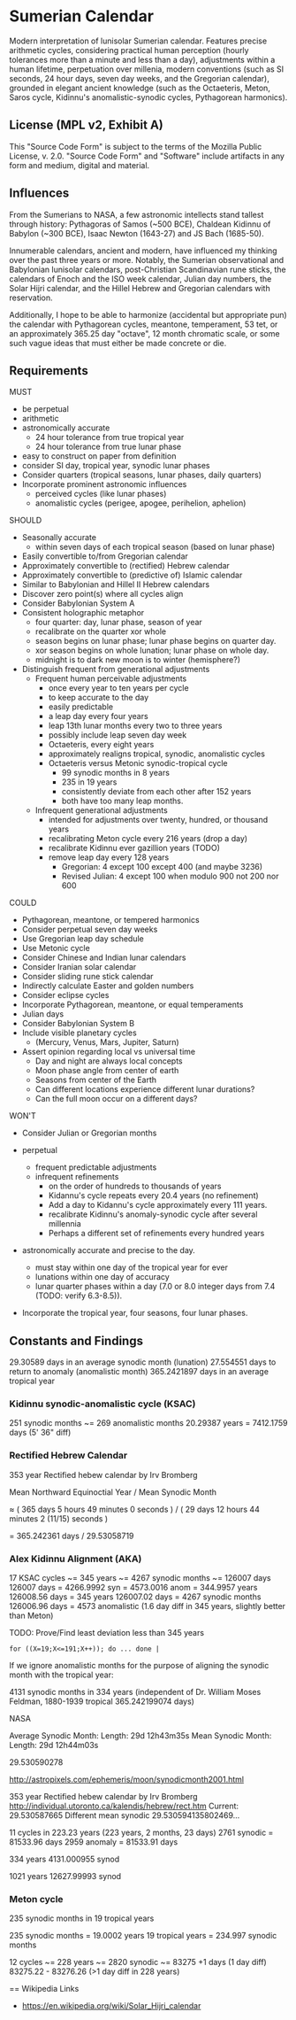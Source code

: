 # Sumerian Calendar

Modern interpretation of lunisolar Sumerian calendar.
Features precise arithmetic cycles,
considering practical human perception (hourly tolerances more than a minute and less than a day),
adjustments within a human lifetime, perpetuation over millenia,
modern conventions (such as SI seconds, 24 hour days, seven day weeks, and the Gregorian calendar),
grounded in elegant ancient knowledge (such as the Octaeteris, Meton, Saros cycle,
Kidinnu's anomalistic-synodic cycles, Pythagorean harmonics).

## License (MPL v2, Exhibit A)

This "Source Code Form" is subject to the terms of the Mozilla Public License, v. 2.0.
"Source Code Form" and "Software" include artifacts in any form and medium, digital and material.

## Influences

From the Sumerians to NASA, a few astronomic intellects stand tallest through history:
Pythagoras of Samos (~500 BCE), Chaldean Kidinnu of Babylon (~300 BCE),
Isaac Newton (1643-27) and JS Bach (1685-50).

Innumerable calendars, ancient and modern, have influenced my thinking over the past three years or more.
Notably, the Sumerian observational and Babylonian lunisolar calendars, post-Christian Scandinavian rune sticks,
the calendars of Enoch and the ISO week calendar, Julian day numbers, the Solar Hijri calendar, and the Hillel Hebrew and Gregorian calendars with reservation.

Additionally, I hope to be able to harmonize (accidental but appropriate pun) the calendar with
Pythagorean cycles, meantone, temperament, 53 tet, or an approximately 365.25 day "octave",
12 month chromatic scale, or some such vague ideas that must either be made concrete or die.

## Requirements

MUST
 - be perpetual
 - arithmetic
 - astronomically accurate
   - 24 hour tolerance from true tropical year
   - 24 hour tolerance from true lunar phase
 - easy to construct on paper from definition
 - consider SI day, tropical year, synodic lunar phases
 - Consider quarters (tropical seasons, lunar phases, daily quarters)
 - Incorporate prominent astronomic influences
   - perceived cycles (like lunar phases)
   - anomalistic cycles (perigee, apogee, perihelion, aphelion)

SHOULD
 - Seasonally accurate
   - within seven days of each tropical season (based on lunar phase)
 - Easily convertible to/from Gregorian calendar
 - Approximately convertible to (rectified) Hebrew calendar
 - Approximately convertible to (predictive of) Islamic calendar
 - Similar to Babylonian and Hillel II Hebrew calendars
 - Discover zero point(s) where all cycles align
 - Consider Babylonian System A
 - Consistent holographic metaphor
   - four quarter: day, lunar phase, season of year
   - recalibrate on the quarter xor whole
   - season begins on lunar phase; lunar phase begins on quarter day.
   - xor season begins on whole lunation; lunar phase on whole day.
   - midnight is to dark new moon is to winter (hemisphere?)
 - Distinguish frequent from generational adjustments
   - Frequent human perceivable adjustments
     - once every year to ten years per cycle
     - to keep accurate to the day
     - easily predictable
     - a leap day every four years
     - leap 13th lunar months every two to three years
     - possibly include leap seven day week
     - Octaeteris, every eight years
     - approximately realigns tropical, synodic, anomalistic cycles
     - Octaeteris versus Metonic synodic-tropical cycle
       - 99 synodic months in 8 years
       - 235 in 19 years
       - consistently deviate from each other after 152 years
       - both have too many leap months.
   - Infrequent generational adjustments
     - intended for adjustments over twenty, hundred, or thousand years
     - recalibrating Meton cycle every 216 years (drop a day)
     - recalibrate Kidinnu ever gazillion years (TODO)
     - remove leap day every 128 years
       - Gregorian: 4 except 100 except 400 (and maybe 3236)
       - Revised Julian: 4 except 100 when modulo 900 not 200 nor 600

COULD
 - Pythagorean, meantone, or tempered harmonics
 - Consider perpetual seven day weeks
 - Use Gregorian leap day schedule
 - Use Metonic cycle
 - Consider Chinese and Indian lunar calendars
 - Consider Iranian solar calendar
 - Consider sliding rune stick calendar
 - Indirectly calculate Easter and golden numbers
 - Consider eclipse cycles
 - Incorporate Pythagorean, meantone, or equal temperaments
 - Julian days
 - Consider Babylonian System B
 - Include visible planetary cycles
   - (Mercury, Venus, Mars, Jupiter, Saturn)
 - Assert opinion regarding local vs universal time
   - Day and night are always local concepts
   - Moon phase angle from center of earth
   - Seasons from center of the Earth
   - Can different locations experience different lunar durations?
   - Can the full moon occur on a different days?

WON'T
 - Consider Julian or Gregorian months


 - perpetual
   - frequent predictable adjustments
   - infrequent refinements
     - on the order of hundreds to thousands of years
     - Kidannu's cycle repeats every 20.4 years (no refinement)
     - Add a day to Kidannu's cycle approximately every 111 years.
     - recalibrate Kidinnu's anomaly-synodic cycle after several millennia
     - Perhaps a different set of refinements every hundred years

 - astronomically accurate and precise to the day.
   - must stay within one day of the tropical year for ever
   - lunations within one day of accuracy 
   - lunar quarter phases within a day (7.0 or 8.0 integer days from 7.4 (TODO: verify 6.3-8.5)).

 - Incorporate the tropical year, four seasons, four lunar phases.


## Constants and Findings

29.30589 days in an average synodic month (lunation)
27.554551 days to return to anomaly (anomalistic month)
365.2421897 days in an average tropical year

### Kidinnu synodic-anomalistic cycle (KSAC)
251 synodic months ~= 269 anomalistic months
20.29387 years = 7412.1759 days (5' 36" diff)

### Rectified Hebrew Calendar
353 year Rectified hebew calendar by Irv Bromberg

Mean Northward Equinoctial Year / Mean Synodic Month

≈ ( 365 days 5 hours 49 minutes 0 seconds ) /
( 29 days 12 hours 44 minutes 2 (11/15) seconds )

= 365.242361 days / 29.53058719



### Alex Kidinnu Alignment (AKA)
17 KSAC cycles ~= 345 years ~= 4267 synodic months ~= 126007 days
126007 days = 4266.9992 syn = 4573.0016 anom = 344.9957 years
126008.56 days = 345 years
126007.02 days = 4267 synodic months
126006.96 days = 4573 anomalistic
(1.6 day diff in 345 years, slightly better than Meton)

TODO: Prove/Find least deviation less than 345 years

    for ((X=19;X<=191;X++)); do ... done | 


If we ignore anomalistic months for the purpose of
aligning the synodic month with the tropical year:

4131 synodic months in 334 years
(independent of Dr. William Moses Feldman, 1880-1939
tropical 365.242199074 days)


NASA

Average Synodic Month: Length: 29d 12h43m35s
Mean Synodic Month: Length: 29d 12h44m03s

29.530590278

http://astropixels.com/ephemeris/moon/synodicmonth2001.html



353 year Rectified hebew calendar by Irv Bromberg
http://individual.utoronto.ca/kalendis/hebrew/rect.htm
Current:
29.530587665
Different mean synodic
29.530594135802469...


11 cycles in 223.23 years (223 years, 2 months, 23 days)
2761 synodic = 81533.96 days
2959 anomaly = 81533.91 days

334 years
4131.000955 synod

1021 years
12627.99993 synod




### Meton cycle
235 synodic months in 19 tropical years

235 synodic months = 19.0002 years
19 tropical years = 234.997 synodic months

12 cycles ~= 228 years ~= 2820 synodic ~= 83275 +1 days (1 day diff)
83275.22 - 83276.26 (>1 day diff in 228 years)



 == Wikipedia Links

 - https://en.wikipedia.org/wiki/Solar_Hijri_calendar
